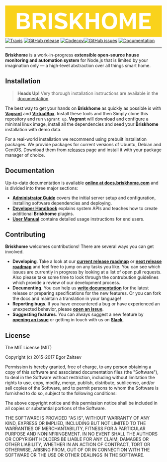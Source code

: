 ![Briskhome](https://raw.githubusercontent.com/briskhome/briskhome-docs/master/.static/img/briskhome%40readme.png)
[![Travis](https://img.shields.io/travis/briskhome/briskhome.svg?style=flat-square)](https://travis-ci.org/briskhome/briskhome) [![GitHub release](https://img.shields.io/github/release/briskhome/briskhome.svg?style=flat-square)](https://github.com/briskhome/briskhome/releases/latest) [![Codecov](https://img.shields.io/codecov/c/github/briskhome/briskhome.svg?style=flat-square)](https://codecov.io/gh/briskhome/briskhome/branch/master)[![GitHub issues](https://img.shields.io/github/issues/briskhome/briskhome.svg?style=flat-square)](https://github.com/briskhome/briskhome/issues) [![Documentation](https://readthedocs.org/projects/briskhome/badge/?version=latest&style=flat-square)](http://docs.briskhome.com/en/latest/?badge=latest)

---
**Briskhome** is a work-in-progress **extensible open-source house monitoring and automation system** for Node.js that is limited by your imagination only — a high-level abstraction over all things smart home.

<!-- See live demo of **Briskhome** web interface at **[demo.briskhome.com]()**. -->

## Installation
> **Heads Up!** Very thorough installation instructions are available in the [documentation](http://docs.briskhome.com/).

The best way to get your hands on **Briskhome** as quickly as possible is with **[Vagrant](https://www.vagrantup.com/)** and **[VirtualBox](https://www.virtualbox.org/)**. Install these tools and then Simply clone this repository and run `vagrant up`. **Vagrant** will download and configure a minimal linux image, install all the dependencies and seed your **Briskhome** installation with demo data.

For a real-world installation we recommend using prebuilt installation packages. We provide packages for current versions of Ubuntu, Debian and CentOS. Download them from [releases](/briskhome/briskhome/releases) page and install it with your package manager of choice.

## Documentation
Up-to-date documentation is available **[online at docs.briskhome.com](http://docs.briskhome.com/)** and is divided into three major sections:
* **[Administrator Guide](http://docs.briskhome.com/en/latest/admin/index.html)** covers the initial server setup and configuration, installing software dependencies and deploying.
* **[Developer Handbook](http://docs.briskhome.com/en/latest/developer/index.html)** explains system APIs and teaches how to create additional **Briskhome** plugins.
* **[User Manual](http://docs.briskhome.com/en/latest/manual/index.html)** contains detailed usage instructions for end users.

## Contributing
**Briskhome** welcomes contributions! There are several ways you can get involved.

* **Developing**. Take a look at our  **[current release roadmap](/briskhome/briskhome/projects/1)** or **[next release roadmap](/briskhome/briskhome/projects/2)** and feel free to jump on any tasks you like. You can see which issues are currently in progress by looking at a list of open pull requests. Also please take some time to look through the contrubution guidelines which provide a review of our development process.
* **Documenting**. You can help us **[write documentation](/briskhome/briskhome-docs)** for the latest release or preparing specifications for the new features. Or you can fork the docs and maintain a translation in your language!
* **Reporting bugs**. If you have encountered a bug or have experienced an unexpected behavior, please **[open an issue](/briskhome/briskhome/issues/new)**.
* **Suggesting features**. You can always suggest a new feature by **[opening an issue](/briskhome/briskhome/issues/new)** or getting in touch with us on **[Slack](https://join.slack.com/briskhome/shared_invite/MTkyNTUwNjgwNjU5LTE0OTY2NTU1MjItZmRhYTFkY2NmNg)**.

## License
The MIT License (MIT)

Copyright (c) 2015-2017 Egor Zaitsev

Permission is hereby granted, free of charge, to any person obtaining a copy of this software and associated documentation files (the "Software"), to deal in the Software without restriction, including without limitation the rights to use, copy, modify, merge, publish, distribute, sublicense, and/or sell copies of the Software, and to permit persons to whom the Software is furnished to do so, subject to the following conditions:

The above copyright notice and this permission notice shall be included in all copies or substantial portions of the Software.

THE SOFTWARE IS PROVIDED "AS IS", WITHOUT WARRANTY OF ANY KIND, EXPRESS OR IMPLIED, INCLUDING BUT NOT LIMITED TO THE WARRANTIES OF MERCHANTABILITY, FITNESS FOR A PARTICULAR PURPOSE AND NONINFRINGEMENT. IN NO EVENT SHALL THE AUTHORS OR COPYRIGHT HOLDERS BE LIABLE FOR ANY CLAIM, DAMAGES OR OTHER LIABILITY, WHETHER IN AN ACTION OF CONTRACT, TORT OR OTHERWISE, ARISING FROM, OUT OF OR IN CONNECTION WITH THE SOFTWARE OR THE USE OR OTHER DEALINGS IN THE SOFTWARE.
